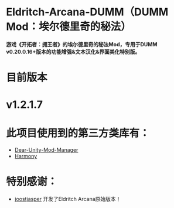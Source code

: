 # Eldritch-Arcana-DUMM（DUMM Mod：埃尔德里奇的秘法）
#### 游戏《开拓者：拥王者》的埃尔德里奇的秘法Mod，专用于DUMM v0.20.0.16+版本的功能增强&文本汉化&界面美化特别版。

#
# 目前版本
# v1.2.1.7

#
# 此项目使用到的第三方类库有：
- [Dear-Unity-Mod-Manager](https://github.com/legendaryhero1981/Dear-Unity-Mod-Manager)
- [Harmony](https://github.com/pardeike/Harmony)

#
# 特别感谢：
- [joostjasper](https://www.nexusmods.com/pathfinderkingmaker/mods/129) 开发了Eldritch Arcana原始版本！
